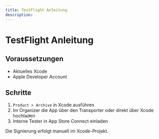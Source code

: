 ```yaml
---
title: TestFlight Anleitung
description: 
---
```

# TestFlight Anleitung

## Voraussetzungen
- Aktuelles Xcode
- Apple Developer Account

## Schritte
1. `Product > Archive` in Xcode ausführen
2. Im Organizer die App über den Transporter oder direkt über Xcode hochladen
3. Interne Tester in App Store Connect einladen

Die Signierung erfolgt manuell im Xcode-Projekt.

